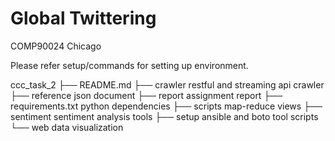 # Global Twittering
COMP90024 Chicago

Please refer setup/commands for setting up environment.

ccc_task_2
├── README.md
├── crawler             restful and streaming api crawler
├── reference           json document
├── report              assignment report
├── requirements.txt    python dependencies
├── scripts             map-reduce views
├── sentiment           sentiment analysis tools
├── setup               ansible and boto tool scripts
└── web                 data visualization
